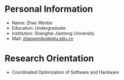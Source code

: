 # Personal Information
* Name: Zhao Wenbo
* Education: Undergraduate
* Institution: Shanghai Jiaotong University
* Mail: zhaowenbo@sjtu.edu.cn

# Research Orientation
* Coordinated Optimization of Software and Hardware
